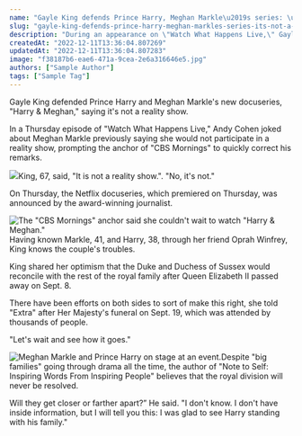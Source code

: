 ```yaml
---
name: "Gayle King defends Prince Harry, Meghan Markle\u2019s series: \u2018It\u2019s not a reality show\u2019"
slug: "gayle-king-defends-prince-harry-meghan-markles-series-its-not-a-reality-show"
description: "During an appearance on \"Watch What Happens Live,\" Gayle King defended Prince Harry and Meghan Markle's new Netflix series, \"Harry & Meghan.\""
createdAt: "2022-12-11T13:36:04.807269"
updatedAt: "2022-12-11T13:36:04.807283"
image: "f38187b6-eae6-471a-9cea-2e6a316646e5.jpg"
authors: ["Sample Author"]
tags: ["Sample Tag"]
---
```

Gayle King defended Prince Harry and Meghan Markle's new docuseries, "Harry & Meghan," saying it's not a reality show.

In a Thursday episode of "Watch What Happens Live," Andy Cohen joked about Meghan Markle previously saying she would not participate in a reality show, prompting the anchor of "CBS Mornings" to quickly correct his remarks.

![](73ee3136-ba32-4bde-a663-0f62bb5564dd.jpg)King, 67, said, "It is not a reality show.". "No, it's not."

On Thursday, the Netflix docuseries, which premiered on Thursday, was announced by the award-winning journalist.

![The "CBS Mornings" anchor said she couldn't wait to watch "Harry & Meghan." ](22de67e3-2cc1-4a16-a9c4-2d91cfc2fd0f.jpg)Having known Markle, 41, and Harry, 38, through her friend Oprah Winfrey, King knows the couple's troubles.

King shared her optimism that the Duke and Duchess of Sussex would reconcile with the rest of the royal family after Queen Elizabeth II passed away on Sept. 8.

There have been efforts on both sides to sort of make this right, she told "Extra" after Her Majesty's funeral on Sept. 19, which was attended by thousands of people.

"Let's wait and see how it goes."

![Meghan Markle and Prince Harry on stage at an event. ](dc681041-9c13-4dda-a499-f0ffe17b3ddf.jpg)Despite "big families" going through drama all the time, the author of "Note to Self: Inspiring Words From Inspiring People" believes that the royal division will never be resolved.

Will they get closer or farther apart?” He said. "I don't know. I don't have inside information, but I will tell you this: I was glad to see Harry standing with his family."

